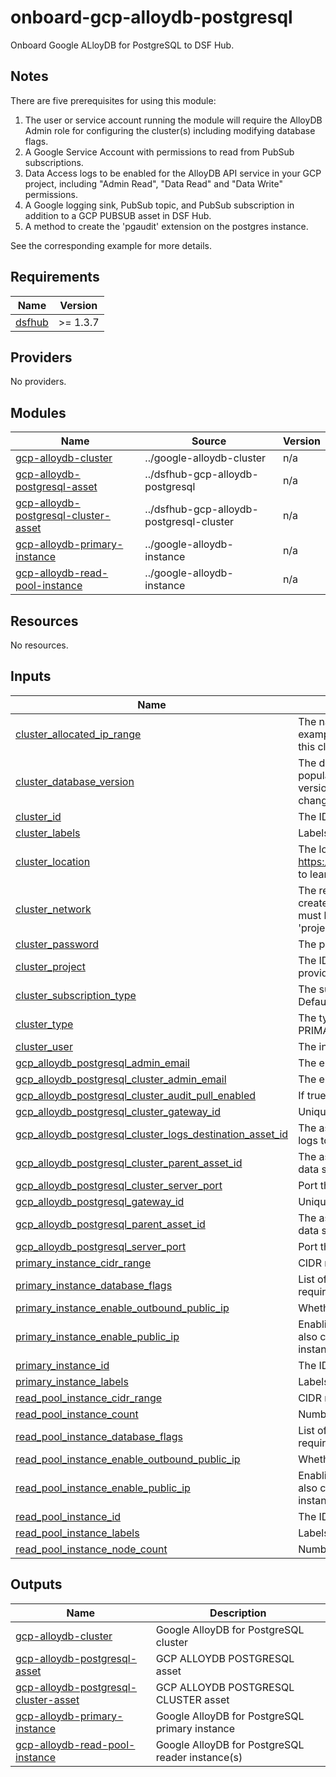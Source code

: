 # onboard-gcp-alloydb-postgresql

Onboard Google ALloyDB for PostgreSQL to DSF Hub.

## Notes
There are five prerequisites for using this module:
1. The user or service account running the module will require the AlloyDB Admin role for configuring the cluster(s) including modifying database flags.
2. A Google Service Account with permissions to read from PubSub subscriptions.
3. Data Access logs to be enabled for the AlloyDB API service in your GCP project, including "Admin Read", "Data Read" and "Data Write" permissions.
4. A Google logging sink, PubSub topic, and PubSub subscription in addition to a GCP PUBSUB asset in DSF Hub.
5. A method to create the 'pgaudit' extension on the postgres instance.

See the corresponding example for more details.
<!-- BEGIN_TF_DOCS -->
## Requirements

| Name | Version |
|------|---------|
| <a name="requirement_dsfhub"></a> [dsfhub](#requirement\_dsfhub) | >= 1.3.7 |

## Providers

No providers.

## Modules

| Name | Source | Version |
|------|--------|---------|
| <a name="module_gcp-alloydb-cluster"></a> [gcp-alloydb-cluster](#module\_gcp-alloydb-cluster) | ../google-alloydb-cluster | n/a |
| <a name="module_gcp-alloydb-postgresql-asset"></a> [gcp-alloydb-postgresql-asset](#module\_gcp-alloydb-postgresql-asset) | ../dsfhub-gcp-alloydb-postgresql | n/a |
| <a name="module_gcp-alloydb-postgresql-cluster-asset"></a> [gcp-alloydb-postgresql-cluster-asset](#module\_gcp-alloydb-postgresql-cluster-asset) | ../dsfhub-gcp-alloydb-postgresql-cluster | n/a |
| <a name="module_gcp-alloydb-primary-instance"></a> [gcp-alloydb-primary-instance](#module\_gcp-alloydb-primary-instance) | ../google-alloydb-instance | n/a |
| <a name="module_gcp-alloydb-read-pool-instance"></a> [gcp-alloydb-read-pool-instance](#module\_gcp-alloydb-read-pool-instance) | ../google-alloydb-instance | n/a |

## Resources

No resources.

## Inputs

| Name | Description | Type | Default | Required |
|------|-------------|------|---------|:--------:|
| <a name="input_cluster_allocated_ip_range"></a> [cluster\_allocated\_ip\_range](#input\_cluster\_allocated\_ip\_range) | The name of the allocated IP range for the private IP AlloyDB cluster. For example: 'google-managed-services-default'. If set, the instance IPs for this cluster will be created in the allocated range. | `string` | `null` | no |
| <a name="input_cluster_database_version"></a> [cluster\_database\_version](#input\_cluster\_database\_version) | The database engine major version. This is an optional field and it's populated at the Cluster creation time. Note: Changing this field to a higer version results in upgrading the AlloyDB cluster which is an irreversible change. Default is 'POSTGRES\_15'. | `string` | `"POSTGRES_15"` | no |
| <a name="input_cluster_id"></a> [cluster\_id](#input\_cluster\_id) | The ID of the AlloyDB cluster. | `string` | n/a | yes |
| <a name="input_cluster_labels"></a> [cluster\_labels](#input\_cluster\_labels) | Labels to apply to backups created using this configuration. | `map(string)` | `{}` | no |
| <a name="input_cluster_location"></a> [cluster\_location](#input\_cluster\_location) | The location where the AlloyDB cluster should reside. See https://cloud.google.com/alloydb/docs/reference/rest/v1/projects.locations to learn how to list your project's available locations. | `string` | n/a | yes |
| <a name="input_cluster_network"></a> [cluster\_network](#input\_cluster\_network) | The resource link for the VPC network in which cluster resources are created and from which they are accessible via Private IP. The network must belong to the same project as the cluster. It is specified in the form: 'projects/{projectNumber}/global/networks/{network\_id}'. | `string` | `null` | no |
| <a name="input_cluster_password"></a> [cluster\_password](#input\_cluster\_password) | The password for the initial user. | `string` | `null` | no |
| <a name="input_cluster_project"></a> [cluster\_project](#input\_cluster\_project) | The ID of the project in which the resource belongs. If it is not provided, the provider project is used. | `string` | n/a | yes |
| <a name="input_cluster_subscription_type"></a> [cluster\_subscription\_type](#input\_cluster\_subscription\_type) | The subscription type of cluster. Possible values are: TRIAL, STANDARD. Default value is STANDARD. | `string` | `"STANDARD"` | no |
| <a name="input_cluster_type"></a> [cluster\_type](#input\_cluster\_type) | The type of cluster. If not set, defaults to PRIMARY. Default value is PRIMARY. Possible values are: PRIMARY, SECONDARY | `string` | `"PRIMARY"` | no |
| <a name="input_cluster_user"></a> [cluster\_user](#input\_cluster\_user) | The initial user for the cluster. Default is 'postgres'. | `string` | `"postgres"` | no |
| <a name="input_gcp_alloydb_postgresql_admin_email"></a> [gcp\_alloydb\_postgresql\_admin\_email](#input\_gcp\_alloydb\_postgresql\_admin\_email) | The email address to notify about the asset. | `string` | n/a | yes |
| <a name="input_gcp_alloydb_postgresql_cluster_admin_email"></a> [gcp\_alloydb\_postgresql\_cluster\_admin\_email](#input\_gcp\_alloydb\_postgresql\_cluster\_admin\_email) | The email address to notify about the asset. | `string` | n/a | yes |
| <a name="input_gcp_alloydb_postgresql_cluster_audit_pull_enabled"></a> [gcp\_alloydb\_postgresql\_cluster\_audit\_pull\_enabled](#input\_gcp\_alloydb\_postgresql\_cluster\_audit\_pull\_enabled) | If true, sonargateway will collect the audit logs for this system if it can. | `bool` | `false` | no |
| <a name="input_gcp_alloydb_postgresql_cluster_gateway_id"></a> [gcp\_alloydb\_postgresql\_cluster\_gateway\_id](#input\_gcp\_alloydb\_postgresql\_cluster\_gateway\_id) | Unique identifier (UID) attached to the jSonar machine controlling the asset | `string` | n/a | yes |
| <a name="input_gcp_alloydb_postgresql_cluster_logs_destination_asset_id"></a> [gcp\_alloydb\_postgresql\_cluster\_logs\_destination\_asset\_id](#input\_gcp\_alloydb\_postgresql\_cluster\_logs\_destination\_asset\_id) | The asset\_id of the GCP PUSUB asset that this asset is sending its audit logs to. | `string` | `null` | no |
| <a name="input_gcp_alloydb_postgresql_cluster_parent_asset_id"></a> [gcp\_alloydb\_postgresql\_cluster\_parent\_asset\_id](#input\_gcp\_alloydb\_postgresql\_cluster\_parent\_asset\_id) | The asset\_id of the GCP asset representing the GCP account where this data source is located. | `string` | `null` | no |
| <a name="input_gcp_alloydb_postgresql_cluster_server_port"></a> [gcp\_alloydb\_postgresql\_cluster\_server\_port](#input\_gcp\_alloydb\_postgresql\_cluster\_server\_port) | Port that the AlloyDB for PostgreSQL instance listens on. | `string` | `"5432"` | no |
| <a name="input_gcp_alloydb_postgresql_gateway_id"></a> [gcp\_alloydb\_postgresql\_gateway\_id](#input\_gcp\_alloydb\_postgresql\_gateway\_id) | Unique identifier (UID) attached to the jSonar machine controlling the asset | `string` | n/a | yes |
| <a name="input_gcp_alloydb_postgresql_parent_asset_id"></a> [gcp\_alloydb\_postgresql\_parent\_asset\_id](#input\_gcp\_alloydb\_postgresql\_parent\_asset\_id) | The asset\_id of the GCP asset representing the GCP account where this data source is located. | `string` | `null` | no |
| <a name="input_gcp_alloydb_postgresql_server_port"></a> [gcp\_alloydb\_postgresql\_server\_port](#input\_gcp\_alloydb\_postgresql\_server\_port) | Port that the AlloyDB for PostgreSQL instance listens on. | `string` | `"5432"` | no |
| <a name="input_primary_instance_cidr_range"></a> [primary\_instance\_cidr\_range](#input\_primary\_instance\_cidr\_range) | CIDR range for one authorized network of the instance. | `string` | `null` | no |
| <a name="input_primary_instance_database_flags"></a> [primary\_instance\_database\_flags](#input\_primary\_instance\_database\_flags) | List of database flags to assign to the instance. See the example module for required flags for different DSF versions. | `map(string)` | `null` | no |
| <a name="input_primary_instance_enable_outbound_public_ip"></a> [primary\_instance\_enable\_outbound\_public\_ip](#input\_primary\_instance\_enable\_outbound\_public\_ip) | Whether to enable outbound public IP for the instance. Default is false. | `bool` | `false` | no |
| <a name="input_primary_instance_enable_public_ip"></a> [primary\_instance\_enable\_public\_ip](#input\_primary\_instance\_enable\_public\_ip) | Enabling public ip for the instance. If a user wishes to disable this, please also clear the list of the authorized external networks set on the same instance. Default is false. | `bool` | `false` | no |
| <a name="input_primary_instance_id"></a> [primary\_instance\_id](#input\_primary\_instance\_id) | The ID of the AlloyDB instance. | `string` | n/a | yes |
| <a name="input_primary_instance_labels"></a> [primary\_instance\_labels](#input\_primary\_instance\_labels) | Labels to apply to this instance. | `map(string)` | `{}` | no |
| <a name="input_read_pool_instance_cidr_range"></a> [read\_pool\_instance\_cidr\_range](#input\_read\_pool\_instance\_cidr\_range) | CIDR range for one authorized network of the instance. | `string` | `null` | no |
| <a name="input_read_pool_instance_count"></a> [read\_pool\_instance\_count](#input\_read\_pool\_instance\_count) | Number of read pool instances to create. Default is 1. | `number` | `1` | no |
| <a name="input_read_pool_instance_database_flags"></a> [read\_pool\_instance\_database\_flags](#input\_read\_pool\_instance\_database\_flags) | List of database flags to assign to the instance. See the example module for required flags for different DSF versions. | `map(string)` | `null` | no |
| <a name="input_read_pool_instance_enable_outbound_public_ip"></a> [read\_pool\_instance\_enable\_outbound\_public\_ip](#input\_read\_pool\_instance\_enable\_outbound\_public\_ip) | Whether to enable outbound public IP for the instance. Default is false. | `bool` | `false` | no |
| <a name="input_read_pool_instance_enable_public_ip"></a> [read\_pool\_instance\_enable\_public\_ip](#input\_read\_pool\_instance\_enable\_public\_ip) | Enabling public ip for the instance. If a user wishes to disable this, please also clear the list of the authorized external networks set on the same instance. Default is false. | `bool` | `false` | no |
| <a name="input_read_pool_instance_id"></a> [read\_pool\_instance\_id](#input\_read\_pool\_instance\_id) | The ID of the AlloyDB instance. | `string` | n/a | yes |
| <a name="input_read_pool_instance_labels"></a> [read\_pool\_instance\_labels](#input\_read\_pool\_instance\_labels) | Labels to apply to this instance. | `map(string)` | `{}` | no |
| <a name="input_read_pool_instance_node_count"></a> [read\_pool\_instance\_node\_count](#input\_read\_pool\_instance\_node\_count) | Number of nodes in the read pool. | `number` | `1` | no |

## Outputs

| Name | Description |
|------|-------------|
| <a name="output_gcp-alloydb-cluster"></a> [gcp-alloydb-cluster](#output\_gcp-alloydb-cluster) | Google AlloyDB for PostgreSQL cluster |
| <a name="output_gcp-alloydb-postgresql-asset"></a> [gcp-alloydb-postgresql-asset](#output\_gcp-alloydb-postgresql-asset) | GCP ALLOYDB POSTGRESQL asset |
| <a name="output_gcp-alloydb-postgresql-cluster-asset"></a> [gcp-alloydb-postgresql-cluster-asset](#output\_gcp-alloydb-postgresql-cluster-asset) | GCP ALLOYDB POSTGRESQL CLUSTER asset |
| <a name="output_gcp-alloydb-primary-instance"></a> [gcp-alloydb-primary-instance](#output\_gcp-alloydb-primary-instance) | Google AlloyDB for PostgreSQL primary instance |
| <a name="output_gcp-alloydb-read-pool-instance"></a> [gcp-alloydb-read-pool-instance](#output\_gcp-alloydb-read-pool-instance) | Google AlloyDB for PostgreSQL reader instance(s) |
<!-- END_TF_DOCS -->